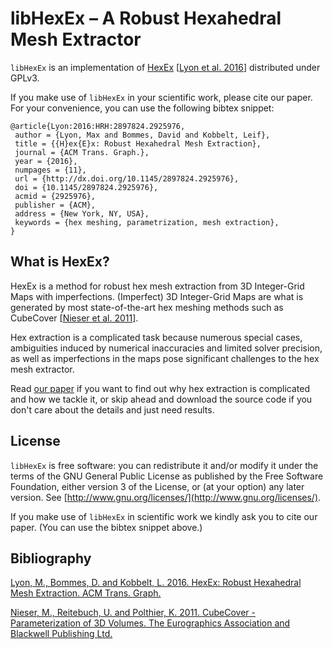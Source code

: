libHexEx – A Robust Hexahedral Mesh Extractor
======

`libHexEx` is an implementation of [HexEx](https://www.graphics.rwth-aachen.de/publication/03260/) \[[Lyon et al. 2016](http://dx.doi.org/10.1145/2897824.2925976)\] distributed under GPLv3.

If you make use of `libHexEx` in your scientific work, please cite our paper. For your convenience,
you can use the following bibtex snippet:

    @article{Lyon:2016:HRH:2897824.2925976,
     author = {Lyon, Max and Bommes, David and Kobbelt, Leif},
     title = {{H}ex{E}x: Robust Hexahedral Mesh Extraction},
     journal = {ACM Trans. Graph.},
     year = {2016},
     numpages = {11},
     url = {http://dx.doi.org/10.1145/2897824.2925976},
     doi = {10.1145/2897824.2925976},
     acmid = {2925976},
     publisher = {ACM},
     address = {New York, NY, USA},
     keywords = {hex meshing, parametrization, mesh extraction},
    }

## What is HexEx?

HexEx is a method for robust hex mesh extraction from 3D Integer-Grid Maps with imperfections.
(Imperfect) 3D Integer-Grid Maps are what is generated by most state-of-the-art hex meshing
methods such as CubeCover \[[Nieser et al. 2011](http://dx.doi.org/10.1111/j.1467-8659.2011.02014.x)\].

Hex extraction is a complicated task because numerous special cases, ambiguities induced
by numerical inaccuracies and limited solver precision, as well as imperfections in the
maps pose significant challenges to the hex mesh extractor.

Read [our paper](https://www.graphics.rwth-aachen.de/publication/03260/) if you want
to find out why hex extraction is complicated and how we tackle it, or skip ahead and
download the source code if you don't care about the details and just need results.

## License

`libHexEx` is free software: you can redistribute it and/or modify it under
the terms of the GNU General Public License as published by the Free
Software Foundation, either version 3 of the License, or (at your
option) any later version. See [http://www.gnu.org/licenses/](http://www.gnu.org/licenses/).

If you make use of `libHexEx` in scientific work we kindly ask you to cite our
paper. (You can use the bibtex snippet above.)

## Bibliography

[Lyon, M., Bommes, D. and Kobbelt, L. 2016. HexEx: Robust Hexahedral Mesh Extraction. ACM Trans. Graph.](http://dx.doi.org/10.1145/2897824.2925976)

[Nieser, M., Reitebuch, U. and Polthier, K. 2011. CubeCover - Parameterization of 3D Volumes. The Eurographics Association and Blackwell Publishing Ltd.](http://dx.doi.org/10.1111/j.1467-8659.2011.02014.x)
